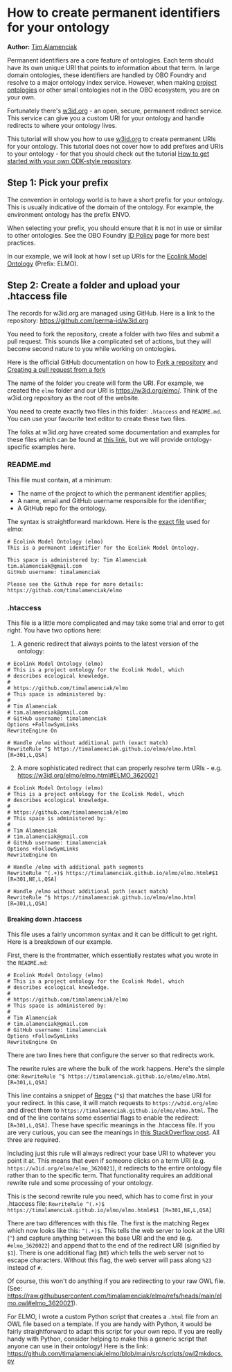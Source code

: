 # How to create permanent identifiers for your ontology

**Author:** [Tim Alamenciak](https://timalamenciak.github.io/)

Permanent identifiers are a core feature of ontologies. Each term should have its own unique URI that points to information about that term. In large domain ontologies, these identifiers are handled by OBO Foundry and resolve to a major ontology index service. However, when making [project ontologies](../tutorial/project-ontology-development) or other small ontologies not in the OBO ecosystem, you are on your own.

Fortunately there's [w3id.org](https://w3id.org/) - an open, secure, permanent redirect service. This service can give you a custom URI for your ontology and handle redirects to where your ontology lives. 

This tutorial will show you how to use [w3id.org](https://w3id.org/) to create permanent URIs for your ontology. This tutorial does not cover how to add prefixes and URIs to your ontology - for that you should check out the tutorial [How to get started with your own ODK-style repository](/setting-up-project-odk/).

## Step 1: Pick your prefix

The convention in ontology world is to have a short prefix for your ontology. This is usually indicative of the domain of the ontology. For example, the environment ontology has the prefix ENVO. 

When selecting your prefix, you should ensure that it is not in use or similar to other ontologies. See the OBO Foundry [ID Policy](https://obofoundry.org/id-policy.html#allocating-idspaces) page for more best practices.

In our example, we will look at how I set up URIs for the [Ecolink Model Ontology](https://github.com/timalamenciak/elmo) (Prefix: ELMO). 

## Step 2: Create a folder and upload your .htaccess file

The records for w3id.org are managed using GitHub. Here is a link to the repository: https://github.com/perma-id/w3id.org

You need to fork the repository, create a folder with two files and submit a pull request. This sounds like a complicated set of actions, but they will become second nature to you while working on ontologies. 

Here is the official GitHub documentation on how to [Fork a repository](https://docs.github.com/en/enterprise-cloud@latest/pull-requests/collaborating-with-pull-requests/working-with-forks/fork-a-repo) and [Creating a pull request from a fork](https://docs.github.com/en/pull-requests/collaborating-with-pull-requests/proposing-changes-to-your-work-with-pull-requests/creating-a-pull-request-from-a-fork)

The name of the folder you create will form the URI. For example, we created the `elmo` folder and our URI is https://w3id.org/elmo/. Think of the w3id.org repository as the root of the website.

You need to create exactly two files in this folder: `.htaccess` and `README.md`. You can use your favourite text editor to create these two files. 

The folks at w3id.org have created some documentation and examples for these files which can be found at [this link](https://github.com/perma-id/w3id.org/tree/master/examples), but we will provide ontology-specific examples here.

### README.md

This file must contain, at a minimum: 
- The name of the project to which the permanent identifier applies;
- A name, email and GitHub username responsible for the identifier;
- A GitHub repo for the ontology.

The syntax is straightforward markdown. Here is the [exact file](https://raw.githubusercontent.com/perma-id/w3id.org/refs/heads/master/elmo/README.md) used for elmo:

```
# Ecolink Model Ontology (elmo)
This is a permanent identifier for the Ecolink Model Ontology.

This space is administered by: Tim Alamenciak
tim.alamenciak@gmail.com
GitHub username: timalamenciak  

Please see the Github repo for more details: https://github.com/timalamenciak/elmo
```

### .htaccess

This file is a little more complicated and may take some trial and error to get right. You have two options here:

1. A generic redirect that always points to the latest version of the ontology:
```
# Ecolink Model Ontology (elmo)
# This is a project ontology for the Ecolink Model, which 
# describes ecological knowledge.
# 
# https://github.com/timalamenciak/elmo
# This space is administered by:
#
# Tim Alamenciak
# tim.alamenciak@gmail.com
# GitHub username: timalamenciak  
Options +FollowSymLinks
RewriteEngine On

# Handle /elmo without additional path (exact match)
RewriteRule ^$ https://timalamenciak.github.io/elmo/elmo.html [R=301,L,QSA]
```

2. A more sophisticated redirect that can properly resolve term URIs - e.g. https://w3id.org/elmo/elmo.html#ELMO_3620021

```
# Ecolink Model Ontology (elmo)
# This is a project ontology for the Ecolink Model, which 
# describes ecological knowledge.
# 
# https://github.com/timalamenciak/elmo
# This space is administered by:
#
# Tim Alamenciak
# tim.alamenciak@gmail.com
# GitHub username: timalamenciak  
Options +FollowSymLinks
RewriteEngine On

# Handle /elmo with additional path segments
RewriteRule ^(.+)$ https://timalamenciak.github.io/elmo/elmo.html#$1 [R=301,NE,L,QSA]

# Handle /elmo without additional path (exact match)
RewriteRule ^$ https://timalamenciak.github.io/elmo/elmo.html [R=301,L,QSA]
```

#### Breaking down .htaccess
This file uses a fairly uncommon syntax and it can be difficult to get right. Here is a breakdown of our example.

First, there is the frontmatter, which essentially restates what you wrote in the `README.md`:

```
# Ecolink Model Ontology (elmo)
# This is a project ontology for the Ecolink Model, which 
# describes ecological knowledge.
# 
# https://github.com/timalamenciak/elmo
# This space is administered by:
#
# Tim Alamenciak
# tim.alamenciak@gmail.com
# GitHub username: timalamenciak  
Options +FollowSymLinks
RewriteEngine On
```

There are two lines here that configure the server so that redirects work.

The rewrite rules are where the bulk of the work happens. Here's the simple one:
`RewriteRule ^$ https://timalamenciak.github.io/elmo/elmo.html [R=301,L,QSA]`

This line contains a snippet of [Regex](https://en.wikipedia.org/wiki/Regular_expression) (`^$`) that matches the base URI for your redirect. In this case, it will match requests to `https://w3id.org/elmo` and direct them to `https://timalamenciak.github.io/elmo/elmo.html`. The end of the line contains some essential flags to enable the redirect: `[R=301,L,QSA]`. These have specific meanings in the .htaccess file. If you are very curious, you can see the meanings in [this StackOverflow post](https://stackoverflow.com/questions/16468098/what-is-l-in-qsa-l-in-htaccess). All three are required.

Including just this rule will always redirect your base URI to whatever you point it at. This means that even if someone clicks on a term URI (e.g. `https://w3id.org/elmo/elmo_3620021`), it redirects to the entire ontology file rather than to the specific term. That functionality requires an additional rewrite rule and some processing of your ontology.

This is the second rewrite rule you need, which has to come first in your .htaccess file:
`RewriteRule ^(.+)$ https://timalamenciak.github.io/elmo/elmo.html#$1 [R=301,NE,L,QSA]`

There are two differences with this file. The first is the matching Regex which now looks like this: `^(.+)$`. This tells the web server to look at the URI (`^`) and capture anything between the base URI and the end (e.g. `#elmo_3620022`) and append that to the end of the redirect URI (signified by `$1`). There is one additional flag (`NE`) which tells the web server not to escape characters. Without this flag, the web server will pass along `%23` instead of `#`.

Of course, this won't do anything if you are redirecting to your raw OWL file. (See: https://raw.githubusercontent.com/timalamenciak/elmo/refs/heads/main/elmo.owl#elmo_3620021). 

For ELMO, I wrote a custom Python script that creates a `.html` file from an OWL file based on a template. If you are handy with Python, it would be fairly straightforward to adapt this script for your own repo. If you are really handy with Python, consider helping to make this a generic script that anyone can use in their ontology! Here is the link: https://github.com/timalamenciak/elmo/blob/main/src/scripts/owl2mkdocs.py



